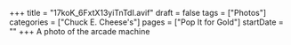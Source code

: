+++
title = "17koK_6FxtX13yiTnTdI.avif"
draft = false
tags = ["Photos"]
categories = ["Chuck E. Cheese's"]
pages = ["Pop It for Gold"]
startDate = ""
+++
A photo of the arcade machine
